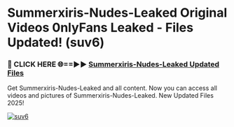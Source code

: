 # Summerxiris-Nudes-Leaked Original Videos 0nlyFans Leaked - Files Updated! (suv6)

<h3>🔴 CLICK HERE 🌐==►► <a href="https://tinyurl.com/5h6xmrr3" rel="nofollow">Summerxiris-Nudes-Leaked Updated Files</a></h3>

Get Summerxiris-Nudes-Leaked and all content. Now you can access all videos and pictures of Summerxiris-Nudes-Leaked. New Updated Files 2025!

[![suv6](https://i.imgur.com/KVD873Z.gif)](https://tinyurl.com/5h6xmrr3)
